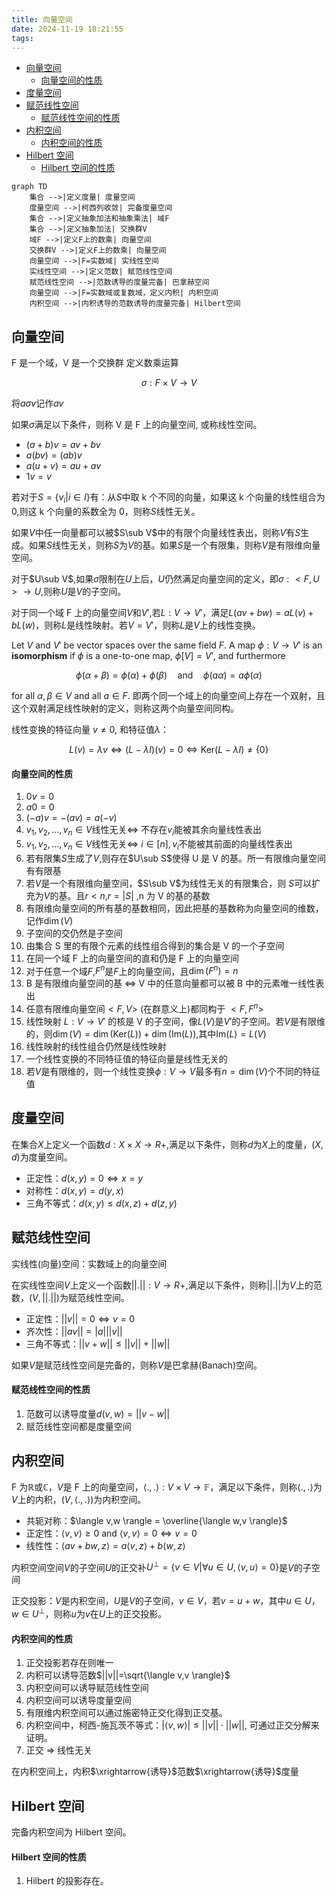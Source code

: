 ```yaml
---
title: 向量空间
date: 2024-11-19 18:21:55
tags:
---
```


- [向量空间](#向量空间)
    - [向量空间的性质](#向量空间的性质)
- [度量空间](#度量空间)
- [赋范线性空间](#赋范线性空间)
    - [赋范线性空间的性质](#赋范线性空间的性质)
- [内积空间](#内积空间)
    - [内积空间的性质](#内积空间的性质)
- [Hilbert 空间](#hilbert-空间)
    - [Hilbert 空间的性质](#hilbert-空间的性质)

```mermaid
graph TD
    集合 -->|定义度量| 度量空间
    度量空间 -->|柯西列收敛| 完备度量空间
    集合 -->|定义抽象加法和抽象乘法| 域F
    集合 -->|定义抽象加法| 交换群V
    域F -->|定义F上的数乘| 向量空间
    交换群V -->|定义F上的数乘| 向量空间
    向量空间 -->|F=实数域| 实线性空间
    实线性空间 -->|定义范数| 赋范线性空间
    赋范线性空间 -->|范数诱导的度量完备| 巴拿赫空间
    向量空间 -->|F=实数域或复数域，定义内积| 内积空间
    内积空间 -->|内积诱导的范数诱导的度量完备| Hilbert空间
```

## 向量空间

F 是一个域，V 是一个交换群
定义数乘运算

$$
\sigma: F \times V \rightarrow V
$$

将$a \sigma v$记作$av$

如果$\sigma$满足以下条件，则称 V 是 F 上的向量空间, 或称线性空间。

- $(a+b)v = av + bv$
- $a(bv) = (ab)v$
- $a(u+v) = au + av$
- $1v = v$

若对于$S=\{v_i|i \in I\}$有：从$S$中取 k 个不同的向量，如果这 k 个向量的线性组合为 0,则这 k 个向量的系数全为 0，则称$S$线性无关。

如果$V$中任一向量都可以被$S\sub V$中的有限个向量线性表出，则称$V$有$S$生成。如果$S$线性无关，则称$S$为$V$的基。如果$S$是一个有限集，则称$V$是有限维向量空间。

对于$U\sub V$,如果$\sigma$限制在$U$上后，$U$仍然满足向量空间的定义，即$\sigma:<F,U> \rightarrow U$,则称$U$是$V$的子空间。

对于同一个域 F 上的向量空间$V$和$V'$,若$L:V \rightarrow V'$，满足$L(av+bw)=aL(v)+bL(w)$，则称$L$是线性映射。若$V=V'$，则称$L$是$V$上的线性变换。

Let $V$ and $V'$ be vector spaces over the same field $F$. A map $\phi: V \to V'$ is an $\textbf{isomorphism}$ if $\phi$ is a one-to-one map, $\phi[V] = V'$, and furthermore

$$\phi(\alpha + \beta) = \phi(\alpha) + \phi(\beta) \quad \text{and} \quad \phi(a\alpha) = a\phi(\alpha)$$

for all $\alpha, \beta \in V$ and all $a \in F$. 即两个同一个域上的向量空间上存在一个双射，且这个双射满足线性映射的定义，则称这两个向量空间同构。

线性变换的特征向量 $v\not=0$, 和特征值$\lambda$：

$$
L(v)=\lambda v \Leftrightarrow (L-\lambda I)(v)=0 \Leftrightarrow \text{Ker}(L-\lambda I) \neq \{0\}
$$

#### 向量空间的性质

1. $0v=0$
2. $a0=0$
3. $(-a)v = -(av) = a(-v)$
4. $v_1,v_2,...,v_n \in V$线性无关$\Leftrightarrow$ 不存在$v_i$能被其余向量线性表出
5. $v_1,v_2,...,v_n \in V$线性无关$\Leftrightarrow$ $i\in[n],v_i$不能被其前面的向量线性表出
6. 若有限集$S$生成了$V$,则存在$U\sub S$使得 U 是 V 的基。所一有限维向量空间有有限基
7. 若$V$是一个有限维向量空间，$S\sub V$为线性无关的有限集合，则 $S$可以扩充为$V$的基。且$r < n$,$r=|S|$ ,n 为 V 的基的基数
8. 有限维向量空间的所有基的基数相同，因此把基的基数称为向量空间的维数，记作$\dim(V)$
9. 子空间的交仍然是子空间
10. 由集合 S 里的有限个元素的线性组合得到的集合是 V 的一个子空间
11. 在同一个域 F 上的向量空间的直和仍是 F 上的向量空间
12. 对于任意一个域$F$,$F^n$是$F$上的向量空间，且$\dim(F^n)=n$
13. B 是有限维向量空间的基 $\Leftrightarrow$ V 中的任意向量都可以被 B 中的元素唯一线性表出
14. 任意有限维向量空间$<F,V>$ (在群意义上)都同构于 $<F,F^n>$
15. 线性映射 $L:V\rightarrow V'$ 的核是 V 的子空间，像$L(V)$是$V'$的子空间。若$V$是有限维的，则$\dim(V)=\dim(\text{Ker}(L))+\dim(\text{Im}(L))$,其中$\text{Im}(L)=L(V)$
16. 线性映射的线性组合仍然是线性映射
17. 一个线性变换的不同特征值的特征向量是线性无关的
18. 若$V$是有限维的，则一个线性变换$\phi:V\rightarrow V$最多有$n=\dim(V)$个不同的特征值

## 度量空间

在集合$X$上定义一个函数$d:X \times X \rightarrow R+$,满足以下条件，则称$d$为$X$上的度量，$(X,d)$为度量空间。

- 正定性：$d(x,y)=0 \Leftrightarrow x=y$
- 对称性：$d(x,y)=d(y,x)$
- 三角不等式：$d(x,y) \leq d(x,z)+d(z,y)$

## 赋范线性空间

实线性(向量)空间：实数域上的向量空间

在实线性空间$V$上定义一个函数$||.||:V \rightarrow R+$,满足以下条件，则称$||.||$为$V$上的范数，$(V,||.||)$为赋范线性空间。

- 正定性：$||v||=0 \Leftrightarrow v=0$
- 齐次性：$||av||=|a|||v||$
- 三角不等式：$||v+w|| \leq ||v||+||w||$

如果$V$是赋范线性空间是完备的，则称$V$是巴拿赫(Banach)空间。

#### 赋范线性空间的性质

1. 范数可以诱导度量$d(v,w)=||v-w||$
2. 赋范线性空间都是度量空间

## 内积空间

F 为$\mathbb{R}$或$\mathbb{C}$，$V$是 F 上的向量空间，$\langle .,. \rangle:V \times V \rightarrow \mathbb{F}$，满足以下条件，则称$\langle .,. \rangle$为$V$上的内积，$(V,\langle .,. \rangle)$为内积空间。

- 共轭对称：$\langle v,w \rangle = \overline{\langle w,v \rangle}$
- 正定性：$\langle v,v \rangle \geq 0$ and $\langle v,v \rangle = 0 \Leftrightarrow v=0$
- 线性性：$\langle av+bw,z \rangle = a\langle v,z \rangle + b\langle w,z \rangle$

内积空间空间$V$的子空间$U$的正交补$U^{\perp}=\{v \in V | \forall u \in U, \langle v,u \rangle = 0\}$是$V$的子空间

正交投影：$V$是内积空间，$U$是$V$的子空间，$v \in V$，若$v=u+w$，其中$u \in U$，$w \in U^{\perp}$，则称$u$为$v$在$U$上的正交投影。

#### 内积空间的性质

1. 正交投影若存在则唯一
2. 内积可以诱导范数$||v||=\sqrt{\langle v,v \rangle}$
3. 内积空间可以诱导赋范线性空间
4. 内积空间可以诱导度量空间
5. 有限维内积空间可以通过施密特正交化得到正交基。
6. 内积空间中，柯西-施瓦茨不等式：$|\langle v,w \rangle| \leq ||v|| \cdot ||w||$, 可通过正交分解来证明。
7. 正交 $\Rightarrow$ 线性无关

在内积空间上，内积$\xrightarrow{诱导}$范数$\xrightarrow{诱导}$度量

## Hilbert 空间

完备内积空间为 Hilbert 空间。

#### Hilbert 空间的性质

1. Hilbert 的投影存在。

